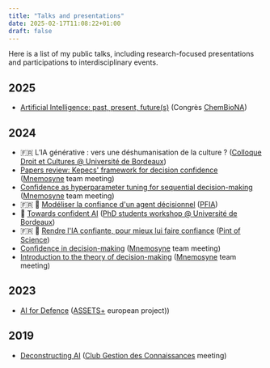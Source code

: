 ```yaml
---
title: "Talks and presentations"
date: 2025-02-17T11:08:22+01:00
draft: false
---
```


Here is a list of my public talks, including research-focused presentations and participations to interdisciplinary events.

## 2025

- [Artificial Intelligence: past, present, future(s)](../presentations/chembiona-2925/) (Congrès [ChemBioNA](https://www.chembiona.cnrs.fr/))

## 2024

- 🇫🇷 L’IA générative : vers une déshumanisation de la culture ? ([Colloque Droit et Cultures @ Université de Bordeaux](https://irdap.u-bordeaux.fr/application/files/8317/3168/6134/Programme_AdHoc_v7.pdf))
- [Papers review: Kepecs' framework for decision confidence](../presentations/kepecs-decision-confidence/) ([Mnemosyne](https://team.inria.fr/mnemosyne/) team meeting)
- [Confidence as hyperparameter tuning for sequential decision-making](../presentations/mnemosyne-team-meeting-2024/) ([Mnemosyne](https://team.inria.fr/mnemosyne/) team meeting)
- 🇫🇷 📄 [Modéliser la confiance d'un agent décisionnel](../pub/PFIA2024Pesquet.pdf) ([PFIA](https://pfia2024.univ-lr.fr/))
- 📄 [Towards confident AI](../pub/UBWorkshop_june2024.pdf) ([PhD students workshop @ Université de Bordeaux](https://sin.u-bordeaux.fr/actualites/journee-des-doctorants-en-intelligence-artificielle))
- 🇫🇷 📄 [Rendre l'IA confiante, pour mieux lui faire confiance](../pub/PoS2024Pesquet.pdf) ([Pint of Science](https://pintofscience.fr/))
- [Confidence in decision-making](../presentations/confidence/) ([Mnemosyne](https://team.inria.fr/mnemosyne/) team meeting)
- [Introduction to the theory of decision-making](../presentations/decision-making/) ([Mnemosyne](https://team.inria.fr/mnemosyne/) team meeting)

## 2023

- [AI for Defence](https://www.bpesquet.fr/slides/ai-for-defence/) ([ASSETS+](https://assets-plus.eu/) european project))

## 2019

- [Deconstructing AI](https://www.bpesquet.fr/slides/deconstructing-ai/) ([Club Gestion des Connaissances](https://www.clubgc-km.fr) meeting)
